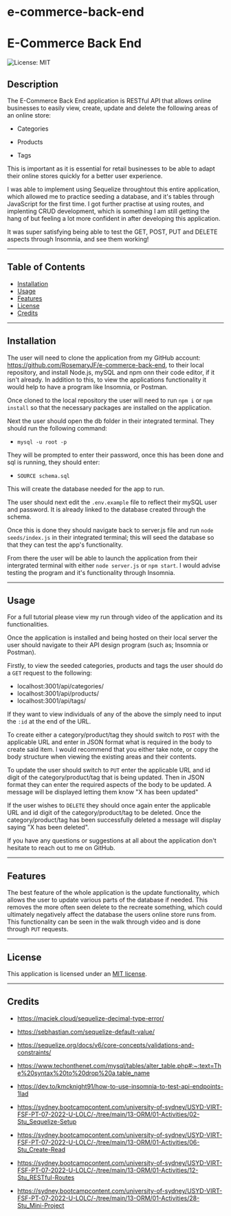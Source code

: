 # e-commerce-back-end

# E-Commerce Back End

![License: MIT](https://img.shields.io/badge/License-MIT-yellow.svg)

## Description

The E-Commerce Back End application is RESTful API that allows online businesses to easily view, create, update and delete the following areas of an online store:

- Categories

- Products

- Tags

This is important as it is essential for retail businesses to be able to adapt their online stores quickly for a better user experience.

I was able to implement using Sequelize throughtout this entire application, which allowed me to practice seeding a database, and it's tables through JavaScript for the first time. I got further practise at using routes, and implenting CRUD development, which is something I am still getting the hang of but feeling a lot more confident in after developing this application.

It was super satisfying being able to test the GET, POST, PUT and DELETE aspects through Insomnia, and see them working!

---

## Table of Contents

- [Installation](#installation)
- [Usage](#usage)
- [Features](#features)
- [License](#license)
- [Credits](#credits)

---

## Installation

The user will need to clone the application from my GitHub account: https://github.com/RosemaryJF/e-commerce-back-end, to their local repository, and install Node.js, mySQL and npm onn their code editor, if it isn't already. In addition to this, to view the applications functionality it would help to have a program like Insomnia, or Postman.

Once cloned to the local repository the user will need to run `npm i` or `npm install` so that the necessary packages are installed on the application.

Next the user should open the db folder in their integrated terminal. They should run the following command: 
- `mysql -u root -p`

They will be prompted to enter their password, once this has been done and sql is running, they should enter:
- `SOURCE schema.sql`

This will create the database needed for the app to run.

The user should next edit the `.env.example` file to reflect their mySQL user and password. It is already linked to the database created through the schema.

Once this is done they should navigate back to server.js file and run `node seeds/index.js` in their integrated terminal; this will seed the database so that they can test the app's functionality. 

From there the user will be able to launch the application from their intergrated terminal with either `node server.js` or `npm start`. I would advise testing the program and it's functionality through Insomnia.

---

## Usage

For a full tutorial please view my run through video of the application and its functionalities.

Once the application is installed and being hosted on their local server the user should navigate to their API design program (such as; Insomnia or Postman).

Firstly, to view the seeded categories, products and tags the user should do a `GET` request to the following:
- localhost:3001/api/categories/
- localhost:3001/api/products/
- localhost:3001/api/tags/

If they want to view individuals of any of the above the simply need to input the `:id` at the end of the URL.

To create either a category/product/tag they should switch to `POST` with the applicable URL and enter in JSON format what is required in the body to create said item. I would recommend that you either take note, or copy the body structure when viewing the existing areas and their contents.

To update the user should switch to `PUT` enter the applicable URL and id digit of the category/product/tag that is being updated. Then in JSON format they can enter the required aspects of the body to be updated. A message will be displayed letting them know "X has been updated"

If the user wishes to `DELETE` they should once again enter the applicable URL and id digit of the category/product/tag to be deleted. Once the category/product/tag has been successfully deleted a message will display saying "X has been deleted".

If you have any questions or suggestions at all about the application don't hesitate to reach out to me on GitHub.

---

## Features

The best feature of the whole application is the update functionality, which allows the user to update various parts of the database if needed. This removes the more often seen delete to the recreate something, which could ultimately negatively affect the database the users online store runs from. This functionality can be seen in the walk through video and is done through `PUT` requests.

---

## License

This application is licensed under an [MIT license](https://github.com/RosemaryJF/e-commerce-back-end/blob/main/LICENSE).

---

## Credits

- https://maciek.cloud/sequelize-decimal-type-error/

- https://sebhastian.com/sequelize-default-value/

- https://sequelize.org/docs/v6/core-concepts/validations-and-constraints/

- https://www.techonthenet.com/mysql/tables/alter_table.php#:~:text=The%20syntax%20to%20drop%20a,table_name

- https://dev.to/kmcknight91/how-to-use-insomnia-to-test-api-endpoints-1lad

- https://sydney.bootcampcontent.com/university-of-sydney/USYD-VIRT-FSF-PT-07-2022-U-LOLC/-/tree/main/13-ORM/01-Activities/02-Stu_Sequelize-Setup

- https://sydney.bootcampcontent.com/university-of-sydney/USYD-VIRT-FSF-PT-07-2022-U-LOLC/-/tree/main/13-ORM/01-Activities/06-Stu_Create-Read

- https://sydney.bootcampcontent.com/university-of-sydney/USYD-VIRT-FSF-PT-07-2022-U-LOLC/-/tree/main/13-ORM/01-Activities/12-Stu_RESTful-Routes

- https://sydney.bootcampcontent.com/university-of-sydney/USYD-VIRT-FSF-PT-07-2022-U-LOLC/-/tree/main/13-ORM/01-Activities/28-Stu_Mini-Project